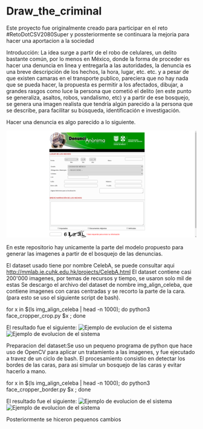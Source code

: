 # Draw_the_criminal
Este proyecto fue originalmente creado para participar en el reto #RetoDotCSV2080Super y possteriormente se continuara la mejoria para hacer una aportacion a la sociedad


Introducción: La idea surge a partir de el robo de celulares, un delito bastante común, por lo menos en México, donde la forma de proceder es hacer una denuncia en linea y entregarla a las autoridades, la denuncia es una breve descripción de los hechos, la hora, lugar, etc. etc. y a pesar de que existen camaras en el transporte publico, pareciera que no hay nada que se pueda hacer, la propuesta es permitir a los afectados, dibujar, a grandes rasgos como luce la persona que cometió el delito (en este punto se generaliza, asaltos, robos, vandalismo, etc) y a partir de ese bosquejo, se genera una imagen realista que tendría algún parecido a la persona que se describe, para facilitar su búsqueda, identificación e investigación.

Hacer una denuncia es algo parecido a lo siguiente.

![Encuesta de denunca anonima](./img_git_readme/CP_encuesta.png?raw=true "Ejemplo 1")

En este repositorio hay unicamente la parte del modelo propuesto para generar las imagenes a partir de el bosquejo de las denuncias.

El dataset usado tiene por nombre CelebA, se puede consultar aqui http://mmlab.ie.cuhk.edu.hk/projects/CelebA.html
El dataset contiene casi 200'000 imagenes, por temas de recursos y tiempo, se usaron solo mil de estas
Se descargo el archivo del dataset de nombre img_align_celeba, que contiene imagenes con caras centradas y se recorto la parte de la cara.
(para esto se uso el siguiente script de bash).

for x in $(ls img_align_celeba | head -n 1000); do python3 face_cropper_crop.py $x ; done

El resultado fue el siguiente:
![Ejemplo de evolucion de el sistema](relative/path/to/img.jpg?raw=true "Ejemplo 1")
![Ejemplo de evolucion de el sistema](relative/path/to/img.jpg?raw=true "Ejemplo 1")

Preparacion del dataset:Se uso un pequeno programa de python que hace uso de OpenCV para aplicar un tratamiento a las imagenes, y fue ejecutado a travez de un ciclo de bash.
El procesamiento consistio en detectar los bordes de las caras, para asi simular un bosquejo de las caras y evitar hacerlo a mano.

for x in $(ls img_align_celeba | head -n 1000); do python3 face_cropper_border.py $x ; done

El resultado fue el siguiente:
![Ejemplo de evolucion de el sistema](relative/path/to/img.jpg?raw=true "Ejemplo 1")
![Ejemplo de evolucion de el sistema](relative/path/to/img.jpg?raw=true "Ejemplo 1")


Posteriormente se hiceron pequenos cambios 
